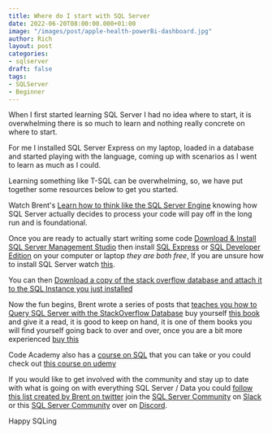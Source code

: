 ```yaml
---
title: Where do I start with SQL Server
date: 2022-06-20T08:00:00.000+01:00
image: "/images/post/apple-health-powerBi-dashboard.jpg"
author: Rich
layout: post
categories:
- sqlserver
draft: false
tags:
- SQLServer
- Beginner
---
```


When I first started learning SQL Server I had no idea where to start, it is overwhelming there is so much to learn and nothing really concrete on where to start. 

For me I installed SQL Server Express on my laptop, loaded in a database and started playing with the language, coming up with scenarios as I went to learn as much as I could. 

Learning something like T-SQL can be overwhelming, so, we have put together some resources below to get you started.  

Watch Brent's [Learn how to think like the SQL Server Engine](https://www.youtube.com/watch?v=fERXOywBhlA) knowing how SQL Server actually decides to process your code will pay off in the long run and is foundational.

Once you are ready to actually start writing some code [Download & Install SQL Server Management Studio](https://docs.microsoft.com/en-us/sql/ssms/download-sql-server-management-studio-ssms?view=sql-server-ver16)
then install [SQL Express](https://www.microsoft.com/en-gb/download/details.aspx?id=101064) or [SQL Developer Edition](https://www.microsoft.com/en-GB/sql-server/sql-server-downloads) on your computer or laptop *they are both free*, If you are unsure how to install SQL Server watch [this](https://www.youtube.com/watch?v=kL0TADsB5kc).
 
You can then [Download a copy of the stack overflow database and attach it to the SQL Instance you just installed](https://www.brentozar.com/archive/2021/03/download-the-current-stack-overflow-database-for-free-2021-02/)

Now the fun begins, Brent wrote a series of posts that [teaches you how to Query SQL Server with the StackOverflow Database](https://www.brentozar.com/learn-query-sql-server-stackoverflow-database/) buy yourself [this book](https://www.amazon.co.uk/T-SQL-Fundamentals-Itzik-Ben-Gan/dp/150930200X/ref=pd_bxgy_img_sccl_1/258-4285115-2099050?pd_rd_w=LZwbo&content-id=amzn1.sym.79b812bf-5c8b-4c0c-851c-784423adaff5&pf_rd_p=79b812bf-5c8b-4c0c-851c-784423adaff5&pf_rd_r=3P42KQNWC4ZY941WQ67P&pd_rd_wg=kTN5N&pd_rd_r=848ffd3c-240f-491a-92fe-a459de496dcd&pd_rd_i=150930200X&psc=1) and give it a read, it is good to keep on hand, it is one of them books you will find yourself going back to over and over, once you are a bit more experienced [buy this](https://www.amazon.co.uk/T-SQL-Querying-Developer-Reference-Paperback/dp/0735685045/ref=sr_1_1?dchild=1&keywords=T-SQL+Querying&qid=1633858162&qsid=258-5717528-6898663&s=books&sr=1-1&sres=0735685045%2C1789348811%2CB011DAKCMQ%2C0735626030%2CB015X365KC%2CB002A7QBHW%2C0735623139%2CB00NBMFE32%2CB0012L0XM6%2C8375410543%2C150930200X%2C8375411582%2CB087QS91ZD%2C0135861446%2CB00JDMQIZW%2C1484255895&srpt=ABIS_BOOK)

Code Academy also has a [course on SQL](https://www.codecademy.com/catalog/language/sql) that you can take or you could check out [this course on udemy](https://www.udemy.com/course/microsoft-sql-for-beginners/)

If you would like to get involved with the community and stay up to date with what is going on with everything SQL Server / Data you could [follow this list created by Brent on twitter](https://twitter.com/i/lists/498526) join the [SQL Server Community](https://dbatools.io/slack/) on [Slack](https://dbatools.io/slack/) or this [SQL Server Community](https://discord.gg/TvskxwGp) over on [Discord](https://discord.gg/TvskxwGp).

Happy SQLing 

